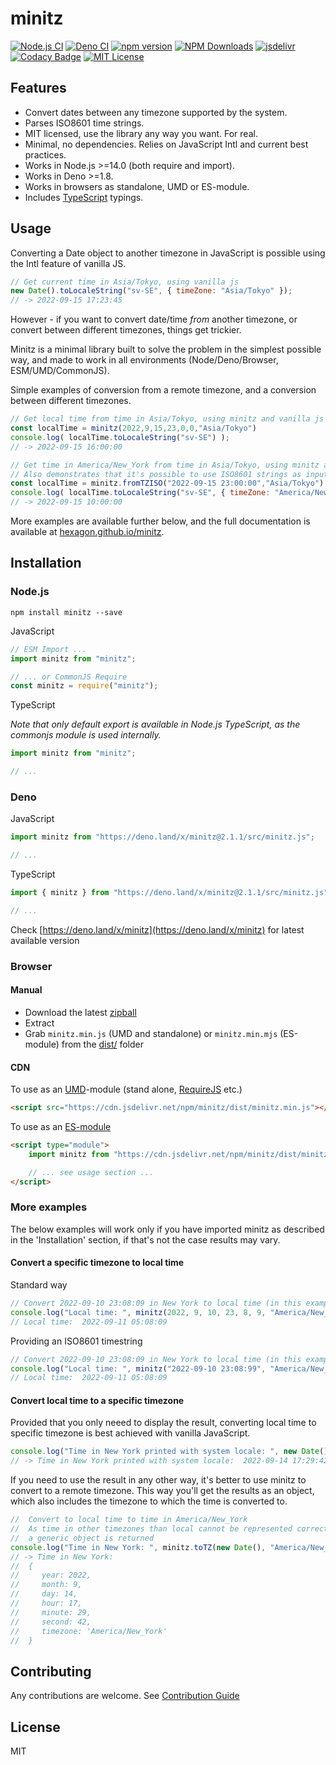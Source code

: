 # minitz

[![Node.js CI](https://github.com/Hexagon/minitz/actions/workflows/node.js.yml/badge.svg)](https://github.com/Hexagon/minitz/actions/workflows/node.js.yml) [![Deno CI](https://github.com/Hexagon/minitz/actions/workflows/deno.yml/badge.svg)](https://github.com/Hexagon/minitz/actions/workflows/deno.yml)
[![npm version](https://badge.fury.io/js/minitz.svg)](https://badge.fury.io/js/minitz) [![NPM Downloads](https://img.shields.io/npm/dm/minitz.svg)](https://www.npmjs.org/package/minitz) [![jsdelivr](https://data.jsdelivr.com/v1/package/gh/hexagon/minitz/badge?style=rounded)](https://www.jsdelivr.com/package/gh/hexagon/minitz) [![Codacy Badge](https://app.codacy.com/project/badge/Grade/4978bdbf495941c087ecb32b120f28ff)](https://www.codacy.com/gh/Hexagon/minitz/dashboard?utm_source=github.com&amp;utm_medium=referral&amp;utm_content=Hexagon/minitz&amp;utm_campaign=Badge_Grade)
[![MIT License](https://img.shields.io/badge/license-MIT-blue.svg)](https://github.com/Hexagon/minitz/blob/main/LICENSE)

## Features

*   Convert dates between any timezone supported by the system.
*   Parses ISO8601 time strings.
*   MIT licensed, use the library any way you want. For real.
*   Minimal, no dependencies. Relies on JavaScript Intl and current best practices.
*   Works in Node.js >=14.0 (both require and import).
*   Works in Deno >=1.8.
*   Works in browsers as standalone, UMD or ES-module.
*   Includes [TypeScript](https://www.typescriptlang.org/) typings.

## Usage

Converting a Date object to another timezone in JavaScript is possible using the Intl feature of vanilla JS.

```javascript
// Get current time in Asia/Tokyo, using vanilla js
new Date().toLocaleString("sv-SE", { timeZone: "Asia/Tokyo" });
// -> 2022-09-15 17:23:45
```

However - if you want to convert date/time _from_ another timezone, or convert between different timezones, things get trickier.

Minitz is a minimal library built to solve the problem in the simplest possible way, and made to work in all environments (Node/Deno/Browser, ESM/UMD/CommonJS).

Simple examples of conversion from a remote timezone, and a conversion between different timezones.

```javascript
// Get local time from time in Asia/Tokyo, using minitz and vanilla js
const localTime = minitz(2022,9,15,23,0,0,"Asia/Tokyo")
console.log( localTime.toLocaleString("sv-SE") );
// -> 2022-09-15 16:00:00
```

```javascript
// Get time in America/New_York from time in Asia/Tokyo, using minitz and vanilla js
// Also demonstrates that it's possible to use ISO8601 strings as input to minitz, through `.fromTZISO`
const localTime = minitz.fromTZISO("2022-09-15 23:00:00","Asia/Tokyo");
console.log( localTime.toLocaleString("sv-SE", { timeZone: "America/New_York" }) );
// -> 2022-09-15 10:00:00
```

More examples are available further below, and the full documentation is available at [hexagon.github.io/minitz](https://hexagon.github.io/minitz/).

## Installation

### Node.js

```npm install minitz --save```

JavaScript

```javascript
// ESM Import ...
import minitz from "minitz";

// ... or CommonJS Require
const minitz = require("minitz");
```

TypeScript

*Note that only default export is available in Node.js TypeScript, as the commonjs module is used internally.*

```typescript
import minitz from "minitz";

// ...
```

### Deno

JavaScript

```javascript
import minitz from "https://deno.land/x/minitz@2.1.1/src/minitz.js";

// ...
```

TypeScript

```typescript
import { minitz } from "https://deno.land/x/minitz@2.1.1/src/minitz.js";

// ...
```

Check [https://deno.land/x/minitz](https://deno.land/x/minitz) for latest available version

### Browser 

#### Manual

*   Download the latest [zipball](https://github.com/Hexagon/minitz/archive/refs/heads/main.zip)
*   Extract
*   Grab ```minitz.min.js``` (UMD and standalone) or ```minitz.min.mjs``` (ES-module) from the [dist/](/dist) folder

#### CDN

To use as an [UMD](https://github.com/umdjs/umd)-module (stand alone, [RequireJS](https://requirejs.org/) etc.)

```html
<script src="https://cdn.jsdelivr.net/npm/minitz/dist/minitz.min.js"></script>
```

To use as an [ES-module](https://developer.mozilla.org/en-US/docs/Web/JavaScript/Guide/Modules)

```html
<script type="module">
	import minitz from "https://cdn.jsdelivr.net/npm/minitz/dist/minitz.min.mjs";

	// ... see usage section ...
</script>
```

### More examples

The below examples will work only if you have imported minitz as described in the 'Installation' section, if that's not the case results may vary.

#### Convert a specific timezone to local time

Standard way

```javascript
// Convert 2022-09-10 23:08:09 in New York to local time (in this example Europe/Stockholm)
console.log("Local time: ", minitz(2022, 9, 10, 23, 8, 9, "America/New_York").toLocaleString("sv-SE"));
// Local time:  2022-09-11 05:08:09
```

Providing an ISO8601 timestring

```javascript
// Convert 2022-09-10 23:08:09 in New York to local time (in this example Europe/Stockholm)
console.log("Local time: ", minitz("2022-09-10 23:08:99", "America/New_York").toLocaleString("sv-SE"));
// Local time:  2022-09-11 05:08:09
```

#### Convert local time to a specific timezone

Provided that you only neeed to display the result, converting local time to specific timezone is best achieved with vanilla JavaScript.

```javascript
console.log("Time in New York printed with system locale: ", new Date().toLocaleString("sv-SE", { timeZone: "America/New_York"}));
// -> Time in New York printed with system locale:  2022-09-14 17:29:42
```

If you need to use the result in any other way, it's better to use minitz to convert to a remote timezone. This way you'll get the results as an object, which also includes the timezone to which the time is converted to.

```javascript
//  Convert to local time to time in America/New_York
//  As time in other timezones than local cannot be represented correctly by a date object
//  a generic object is returned
console.log("Time in New York: ", minitz.toTZ(new Date(), "America/New_York"));
// -> Time in New York:
//  {
//     year: 2022,
//     month: 9,
//     day: 14,
//     hour: 17,
//     minute: 29,
//     second: 42,
//     timezone: 'America/New_York'
//  }
```

## Contributing

Any contributions are welcome. See [Contribution Guide](/CONTRIBUTING.md)

## License

MIT
